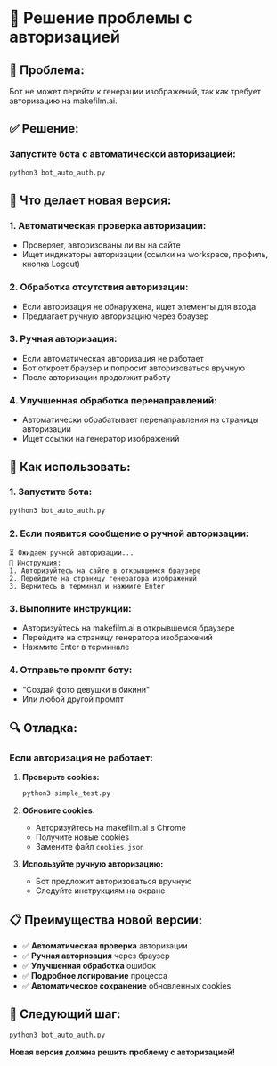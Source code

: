 # 🔐 Решение проблемы с авторизацией

## 🎯 Проблема:
Бот не может перейти к генерации изображений, так как требует авторизацию на makefilm.ai.

## ✅ Решение:

### Запустите бота с автоматической авторизацией:

```bash
python3 bot_auto_auth.py
```

## 🔧 Что делает новая версия:

### 1. **Автоматическая проверка авторизации:**
- Проверяет, авторизованы ли вы на сайте
- Ищет индикаторы авторизации (ссылки на workspace, профиль, кнопка Logout)

### 2. **Обработка отсутствия авторизации:**
- Если авторизация не обнаружена, ищет элементы для входа
- Предлагает ручную авторизацию через браузер

### 3. **Ручная авторизация:**
- Если автоматическая авторизация не работает
- Бот откроет браузер и попросит авторизоваться вручную
- После авторизации продолжит работу

### 4. **Улучшенная обработка перенаправлений:**
- Автоматически обрабатывает перенаправления на страницы авторизации
- Ищет ссылки на генератор изображений

## 🚀 Как использовать:

### 1. Запустите бота:
```bash
python3 bot_auto_auth.py
```

### 2. Если появится сообщение о ручной авторизации:
```
⏳ Ожидаем ручной авторизации...
📝 Инструкция:
1. Авторизуйтесь на сайте в открывшемся браузере
2. Перейдите на страницу генератора изображений
3. Вернитесь в терминал и нажмите Enter
```

### 3. Выполните инструкции:
- Авторизуйтесь на makefilm.ai в открывшемся браузере
- Перейдите на страницу генератора изображений
- Нажмите Enter в терминале

### 4. Отправьте промпт боту:
- "Создай фото девушки в бикини"
- Или любой другой промпт

## 🔍 Отладка:

### Если авторизация не работает:

1. **Проверьте cookies:**
   ```bash
   python3 simple_test.py
   ```

2. **Обновите cookies:**
   - Авторизуйтесь на makefilm.ai в Chrome
   - Получите новые cookies
   - Замените файл `cookies.json`

3. **Используйте ручную авторизацию:**
   - Бот предложит авторизоваться вручную
   - Следуйте инструкциям на экране

## 📋 Преимущества новой версии:

- ✅ **Автоматическая проверка** авторизации
- ✅ **Ручная авторизация** через браузер
- ✅ **Улучшенная обработка** ошибок
- ✅ **Подробное логирование** процесса
- ✅ **Автоматическое сохранение** обновленных cookies

## 🎯 Следующий шаг:

```bash
python3 bot_auto_auth.py
```

**Новая версия должна решить проблему с авторизацией!**
